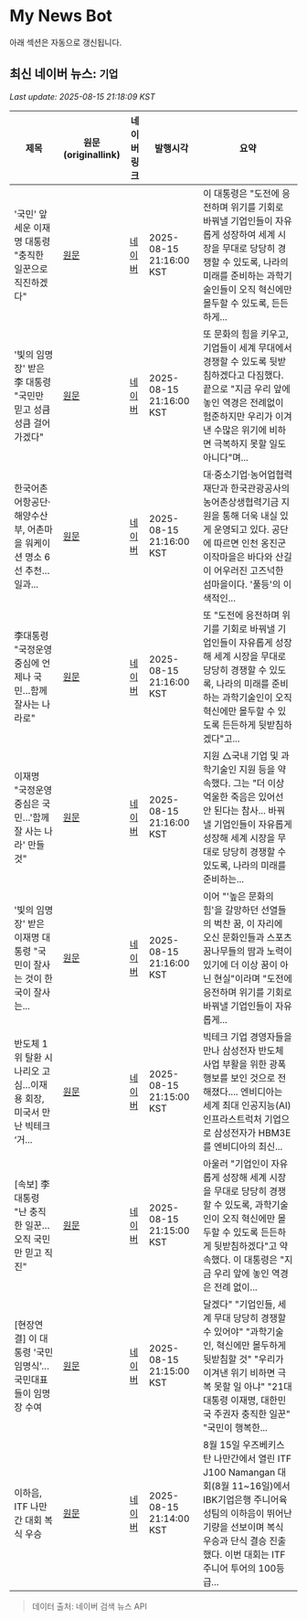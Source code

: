 # My News Bot

아래 섹션은 자동으로 갱신됩니다.

<!-- NEWS:START -->
## 최신 네이버 뉴스: `기업`
_Last update: 2025-08-15 21:18:09 KST_

| 제목 | 원문(originallink) | 네이버 링크 | 발행시각 | 요약 |
|---|---|---|---|---|
| '국민' 앞세운 이재명 대통령 "충직한 일꾼으로 직진하겠다" | [원문](https://www.etoday.co.kr/news/view/2497432) | [네이버](https://www.etoday.co.kr/news/view/2497432) | 2025-08-15 21:16:00 KST | 이 대통령은 "도전에 응전하며 위기를 기회로 바꿔낼 기업인들이 자유롭게 성장하여 세계 시장을 무대로 당당히 경쟁할 수 있도록, 나라의 미래를 준비하는 과학기술인들이 오직 혁신에만 몰두할 수 있도록, 든든하게... |
| '빛의 임명장' 받은 李 대통령 "국민만 믿고 성큼성큼 걸어가겠다" | [원문](https://news.tf.co.kr/read/ptoday/2234444.htm) | [네이버](https://n.news.naver.com/mnews/article/629/0000417135?sid=100) | 2025-08-15 21:16:00 KST | 또 문화의 힘을 키우고, 기업들이 세계 무대에서 경쟁할 수 있도록 뒷받침하겠다고 다짐했다. 끝으로 "지금 우리 앞에 놓인 역경은 전례없이 험준하지만 우리가 이겨낸 수많은 위기에 비하면 극복하지 못할 일도 아니다"며... |
| 한국어촌어항공단·해양수산부, 어촌마을 워케이션 명소 6선 추천…일과... | [원문](http://www.econonews.co.kr/news/articleView.html?idxno=400566) | [네이버](http://www.econonews.co.kr/news/articleView.html?idxno=400566) | 2025-08-15 21:16:00 KST | 대·중소기업·농어업협력재단과 한국관광공사의 농어촌상생협력기금 지원을 통해 더욱 내실 있게 운영되고 있다. 공단에 따르면 인천 옹진군 이작마을은 바다와 산길이 어우러진 고즈넉한 섬마을이다. '풀등'의 이색적인... |
| 李대통령 "국정운영 중심에 언제나 국민…함께 잘사는 나라로" | [원문](https://www.news1.kr/politics/president/5880934) | [네이버](https://n.news.naver.com/mnews/article/421/0008430703?sid=100) | 2025-08-15 21:16:00 KST | 또 "도전에 응전하며 위기를 기회로 바꿔낼 기업인들이 자유롭게 성장해 세계 시장을 무대로 당당히 경쟁할 수 있도록, 나라의 미래를 준비하는 과학기술인이 오직 혁신에만 몰두할 수 있도록 든든하게 뒷받침하겠다"고... |
| 이재명 "국정운영 중심은 국민…'함께 잘 사는 나라' 만들 것" | [원문](https://www.ajunews.com/view/20250815192306034) | [네이버](https://www.ajunews.com/view/20250815192306034) | 2025-08-15 21:16:00 KST | 지원 △국내 기업 및 과학기술인 지원 등을 약속했다. 그는 "더 이상 억울한 죽음은 있어선 안 된다는 참사... 바꿔낼 기업인들이 자유롭게 성장해 세계 시장을 무대로 당당히 경쟁할 수 있도록, 나라의 미래를 준비하는... |
| '빛의 임명장' 받은 이재명 대통령 "국민이 잘사는 것이 한국이 잘사는... | [원문](http://news.mt.co.kr/mtview.php?no=2025081519525078915) | [네이버](https://n.news.naver.com/mnews/article/008/0005236563?sid=100) | 2025-08-15 21:16:00 KST | 이어 "'높은 문화의 힘'을 갈망하던 선열들의 벅찬 꿈, 이 자리에 오신 문화인들과 스포츠 꿈나무들의 땀과 노력이 있기에 더 이상 꿈이 아닌 현실"이라며 "도전에 응전하며 위기를 기회로 바꿔낼 기업인들이 자유롭게... |
| 반도체 1위 탈환 시나리오 고심…이재용 회장, 미국서 만난 빅테크 ‘거... | [원문](https://www.mk.co.kr/article/11394694) | [네이버](https://n.news.naver.com/mnews/article/009/0005542224?sid=101) | 2025-08-15 21:15:00 KST | 빅테크 기업 경영자들을 만나 삼성전자 반도체 사업 부활을 위한 광폭 행보를 보인 것으로 전해졌다.... 엔비디아는 세계 최대 인공지능(AI) 인프라스트럭처 기업으로 삼성전자가 HBM3E를 엔비디아의 최신... |
| [속보] 李대통령 "난 충직한 일꾼…오직 국민만 믿고 직진" | [원문](https://www.imaeil.com/page/view/2025081521141031076) | [네이버](https://n.news.naver.com/mnews/article/088/0000964692?sid=102) | 2025-08-15 21:15:00 KST | 아울러 "기업인이 자유롭게 성장해 세계 시장을 무대로 당당히 경쟁할 수 있도록, 과학기술인이 오직 혁신에만 몰두할 수 있도록 든든하게 뒷받침하겠다"고 약속했다. 이 대통령은 "지금 우리 앞에 놓인 역경은 전례 없이... |
| [현장연결] 이 대통령 '국민 임명식'…국민대표들이 임명장 수여 | [원문](http://www.yonhapnewstv.co.kr/MYH20250815211448320) | [네이버](https://n.news.naver.com/mnews/article/422/0000771080?sid=100) | 2025-08-15 21:15:00 KST | 달겠다" "기업인들, 세계 무대 당당히 경쟁할 수 있어야" "과학기술인, 혁신에만 몰두하게 뒷받침할 것" "우리가 이겨낸 위기 비하면 극복 못할 일 아냐" "21대 대통령 이재명, 대한민국 주권자 충직한 일꾼" "국민이 행복한... |
| 이하음, ITF 나만간 대회 복식 우승 | [원문](https://www.tennis.co.kr/news/articleView.html?idxno=50233) | [네이버](https://m.sports.naver.com/general/article/481/0000011365) | 2025-08-15 21:14:00 KST | 8월 15일 우즈베키스탄 나만간에서 열린 ITF J100 Namangan 대회(8월 11~16일)에서 IBK기업은행 주니어육성팀의 이하음이 뛰어난 기량을 선보이며 복식 우승과 단식 결승 진출했다. 이번 대회는 ITF 주니어 투어의 100등급... |

> 데이터 출처: 네이버 검색 뉴스 API
<!-- NEWS:END -->
